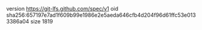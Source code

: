 version https://git-lfs.github.com/spec/v1
oid sha256:657197e7ad1f609b99e1986e2e5aeda646cfb4d204f96d61ffc53e0133386a04
size 1819
